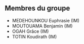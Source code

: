## Membres du groupe

- MEDEHOUNKOU Euphrasie (IM)
- MOUTOUAMA Benjamin (IM)
- OGAH Grâce (IM)
- TOTIN Koudirath (IM)